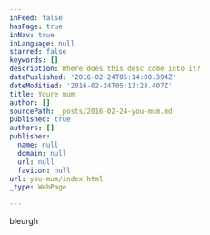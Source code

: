```yaml
---
inFeed: false
hasPage: true
inNav: true
inLanguage: null
starred: false
keywords: []
description: Where does this desc come into it?
datePublished: '2016-02-24T05:14:00.394Z'
dateModified: '2016-02-24T05:13:28.407Z'
title: Youre mum
author: []
sourcePath: _posts/2016-02-24-you-mum.md
published: true
authors: []
publisher:
  name: null
  domain: null
  url: null
  favicon: null
url: you-mum/index.html
_type: WebPage

---
```

bleurgh